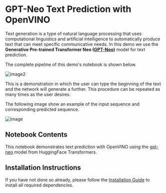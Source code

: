 # GPT-Neo Text Prediction with OpenVINO
Text generation is a type of natural language processing that uses computational linguistics and artificial intelligence to automatically produce text that can meet specific communicative needs.
In this demo we use the **Generative Pre-trained Transformer Neo ([GPT-Neo](https://github.com/EleutherAI/gpt-neo))** model for text prediction.

The complete pipeline of this demo's notebook is shown below.

![image2](https://user-images.githubusercontent.com/91228207/163990722-d2713ede-921e-4594-8b00-8b5c1a4d73b5.jpeg)

This is a demonstration in which the user can type the beginning of the text and the network will generate a further. This procedure can be repeated as many times as the user desires.

The following image show an example of the input sequence and corresponding predicted sequence.

![image](https://user-images.githubusercontent.com/91228207/185103977-54b1671a-f02c-4f4b-9722-5c4e8b119fc7.png)
## Notebook Contents

This notebook demonstrates text prediction with OpenVINO using the [gpt-neo](https://huggingface.co/EleutherAI/gpt-neo-125M) model from HuggingFace Transformers.

## Installation Instructions

If you have not done so already, please follow the [Installation Guide](https://github.com/openvinotoolkit/openvino_notebooks/blob/main/README.md) to install all required dependencies.
